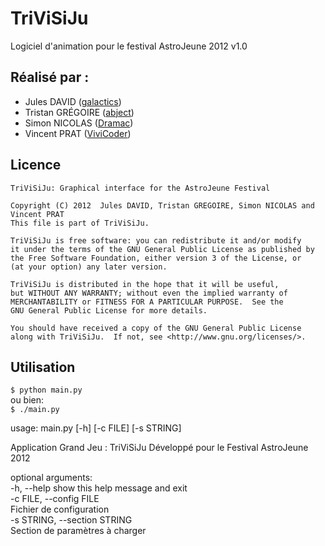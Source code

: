 TriViSiJu
=========
Logiciel d'animation pour le festival AstroJeune 2012 v1.0

## Réalisé par :
* Jules DAVID ([galactics](https://github.com/galactics))
* Tristan GRÉGOIRE ([abject](https://github.com/abject))
* Simon NICOLAS ([Dramac](https://github.com/Dramac))
* Vincent PRAT ([ViviCoder](https://github.com/ViviCoder))

## Licence

    TriViSiJu: Graphical interface for the AstroJeune Festival
    
    Copyright (C) 2012  Jules DAVID, Tristan GREGOIRE, Simon NICOLAS and Vincent PRAT
    This file is part of TriViSiJu.

    TriViSiJu is free software: you can redistribute it and/or modify
    it under the terms of the GNU General Public License as published by
    the Free Software Foundation, either version 3 of the License, or
    (at your option) any later version.

    TriViSiJu is distributed in the hope that it will be useful,
    but WITHOUT ANY WARRANTY; without even the implied warranty of
    MERCHANTABILITY or FITNESS FOR A PARTICULAR PURPOSE.  See the
    GNU General Public License for more details.

    You should have received a copy of the GNU General Public License
    along with TriViSiJu.  If not, see <http://www.gnu.org/licenses/>.

## Utilisation
`$ python main.py`  
ou bien:  
`$ ./main.py`  

usage: main.py [-h] [-c FILE] [-s STRING]

Application Grand Jeu : TriViSiJu Développé pour le Festival AstroJeune 2012

optional arguments:  
  -h, --help            show this help message and exit  
  -c FILE, --config FILE  
                        Fichier de configuration  
  -s STRING, --section STRING  
                        Section de paramètres à charger  

